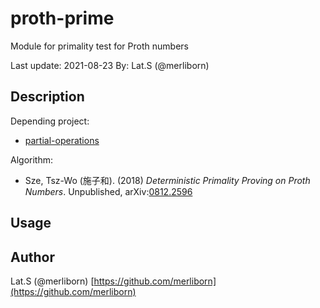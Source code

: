 # proth-prime

Module for primality test for Proth numbers

Last update: 2021-08-23
By: Lat.S (@merliborn)

## Description

Depending project:

- [partial-operations](https://github.com/merliborn/partial-operations)

Algorithm:

- Sze, Tsz-Wo (施子和). (2018) *Deterministic Primality Proving on Proth Numbers*. Unpublished, arXiv:[0812.2596](https://arxiv.org/abs/0812.2596)

## Usage

## Author

Lat.S (@merliborn)
[https://github.com/merliborn](https://github.com/merliborn)
